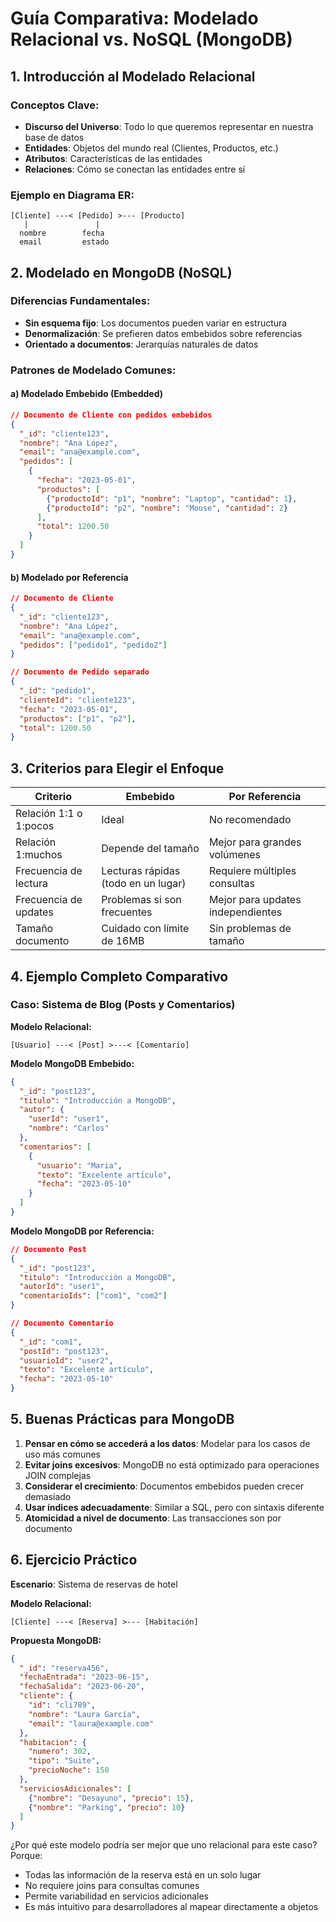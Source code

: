 # Guía Comparativa: Modelado Relacional vs. NoSQL (MongoDB)

## 1. Introducción al Modelado Relacional

### Conceptos Clave:
- **Discurso del Universo**: Todo lo que queremos representar en nuestra base de datos
- **Entidades**: Objetos del mundo real (Clientes, Productos, etc.)
- **Atributos**: Características de las entidades
- **Relaciones**: Cómo se conectan las entidades entre sí

### Ejemplo en Diagrama ER:
```
[Cliente] ---< [Pedido] >--- [Producto]
   |               |
  nombre        fecha
  email         estado
```

## 2. Modelado en MongoDB (NoSQL)

### Diferencias Fundamentales:
- **Sin esquema fijo**: Los documentos pueden variar en estructura
- **Denormalización**: Se prefieren datos embebidos sobre referencias
- **Orientado a documentos**: Jerarquías naturales de datos

### Patrones de Modelado Comunes:

#### a) Modelado Embebido (Embedded)
```json
// Documento de Cliente con pedidos embebidos
{
  "_id": "cliente123",
  "nombre": "Ana López",
  "email": "ana@example.com",
  "pedidos": [
    {
      "fecha": "2023-05-01",
      "productos": [
        {"productoId": "p1", "nombre": "Laptop", "cantidad": 1},
        {"productoId": "p2", "nombre": "Mouse", "cantidad": 2}
      ],
      "total": 1200.50
    }
  ]
}
```

#### b) Modelado por Referencia
```json
// Documento de Cliente
{
  "_id": "cliente123",
  "nombre": "Ana López",
  "email": "ana@example.com",
  "pedidos": ["pedido1", "pedido2"]
}

// Documento de Pedido separado
{
  "_id": "pedido1",
  "clienteId": "cliente123",
  "fecha": "2023-05-01",
  "productos": ["p1", "p2"],
  "total": 1200.50
}
```

## 3. Criterios para Elegir el Enfoque

| Criterio               | Embebido                            | Por Referencia                  |
|------------------------|-------------------------------------|----------------------------------|
| Relación 1:1 o 1:pocos | Ideal                               | No recomendado                  |
| Relación 1:muchos      | Depende del tamaño                  | Mejor para grandes volúmenes    |
| Frecuencia de lectura  | Lecturas rápidas (todo en un lugar) | Requiere múltiples consultas    |
| Frecuencia de updates  | Problemas si son frecuentes         | Mejor para updates independientes |
| Tamaño documento       | Cuidado con límite de 16MB          | Sin problemas de tamaño          |

## 4. Ejemplo Completo Comparativo

### Caso: Sistema de Blog (Posts y Comentarios)

**Modelo Relacional:**
```
[Usuario] ---< [Post] >---< [Comentario]
```

**Modelo MongoDB Embebido:**
```json
{
  "_id": "post123",
  "titulo": "Introducción a MongoDB",
  "autor": {
    "userId": "user1",
    "nombre": "Carlos"
  },
  "comentarios": [
    {
      "usuario": "Maria",
      "texto": "Excelente artículo",
      "fecha": "2023-05-10"
    }
  ]
}
```

**Modelo MongoDB por Referencia:**
```json
// Documento Post
{
  "_id": "post123",
  "titulo": "Introducción a MongoDB",
  "autorId": "user1",
  "comentarioIds": ["com1", "com2"]
}

// Documento Comentario
{
  "_id": "com1",
  "postId": "post123",
  "usuarioId": "user2",
  "texto": "Excelente artículo",
  "fecha": "2023-05-10"
}
```

## 5. Buenas Prácticas para MongoDB

1. **Pensar en cómo se accederá a los datos**: Modelar para los casos de uso más comunes
2. **Evitar joins excesivos**: MongoDB no está optimizado para operaciones JOIN complejas
3. **Considerar el crecimiento**: Documentos embebidos pueden crecer demasiado
4. **Usar índices adecuadamente**: Similar a SQL, pero con sintaxis diferente
5. **Atomicidad a nivel de documento**: Las transacciones son por documento

## 6. Ejercicio Práctico

**Escenario**: Sistema de reservas de hotel

**Modelo Relacional:**
```
[Cliente] ---< [Reserva] >--- [Habitación]
```

**Propuesta MongoDB:**
```json
{
  "_id": "reserva456",
  "fechaEntrada": "2023-06-15",
  "fechaSalida": "2023-06-20",
  "cliente": {
    "id": "cli789",
    "nombre": "Laura García",
    "email": "laura@example.com"
  },
  "habitacion": {
    "numero": 302,
    "tipo": "Suite",
    "precioNoche": 150
  },
  "serviciosAdicionales": [
    {"nombre": "Desayuno", "precio": 15},
    {"nombre": "Parking", "precio": 10}
  ]
}
```

¿Por qué este modelo podría ser mejor que uno relacional para este caso? Porque:
- Todas las información de la reserva está en un solo lugar
- No requiere joins para consultas comunes
- Permite variabilidad en servicios adicionales
- Es más intuitivo para desarrolladores al mapear directamente a objetos